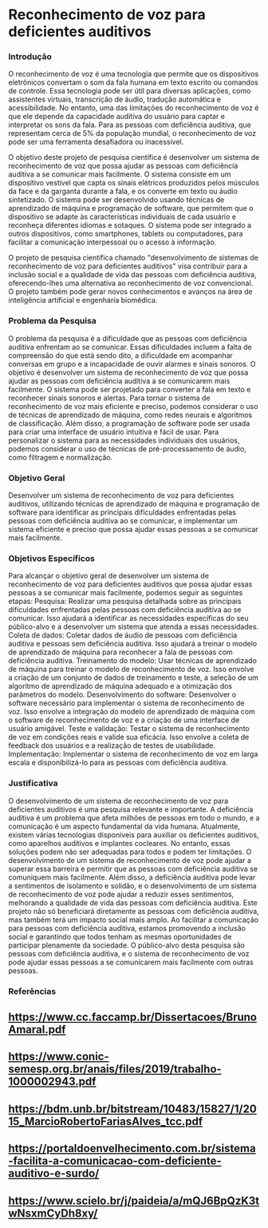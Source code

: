 # Reconhecimento de voz para deficientes auditivos
### Introdução
O reconhecimento de voz é uma tecnologia que permite que os dispositivos eletrônicos convertam o som da fala humana em texto escrito ou comandos de controle. Essa tecnologia pode ser útil para diversas aplicações, como assistentes virtuais, transcrição de áudio, tradução automática e acessibilidade. No entanto, uma das limitações do reconhecimento de voz é que ele depende da capacidade auditiva do usuário para captar e interpretar os sons da fala. Para as pessoas com deficiência auditiva, que representam cerca de 5% da população mundial, o reconhecimento de voz pode ser uma ferramenta desafiadora ou inacessível.

O objetivo deste projeto de pesquisa científica é desenvolver um sistema de reconhecimento de voz que possa ajudar as pessoas com deficiência auditiva a se comunicar mais facilmente. O sistema consiste em um dispositivo vestível que capta os sinais elétricos produzidos pelos músculos da face e da garganta durante a fala, e os converte em texto ou áudio sintetizado. O sistema pode ser desenvolvido usando técnicas de aprendizado de máquina e programação de software, que permitem que o dispositivo se adapte às características individuais de cada usuário e reconheça diferentes idiomas e sotaques. O sistema pode ser integrado a outros dispositivos, como smartphones, tablets ou computadores, para facilitar a comunicação interpessoal ou o acesso à informação.

O projeto de pesquisa científica chamado "desenvolvimento de sistemas de reconhecimento de voz para deficientes auditivos" visa contribuir para a inclusão social e a qualidade de vida das pessoas com deficiência auditiva, oferecendo-lhes uma alternativa ao reconhecimento de voz convencional. O projeto também pode gerar novos conhecimentos e avanços na área de inteligência artificial e engenharia biomédica.

### Problema da Pesquisa
O problema da pesquisa é a dificuldade que as pessoas com deficiência auditiva enfrentam ao se comunicar. Essas dificuldades incluem a falta de compreensão do que está sendo dito, a dificuldade em acompanhar conversas em grupo e a incapacidade de ouvir alarmes e sinais sonoros. O objetivo é desenvolver um sistema de reconhecimento de voz que possa ajudar as pessoas com deficiência auditiva a se comunicarem mais facilmente. O sistema pode ser projetado para converter a fala em texto e reconhecer sinais sonoros e alertas. Para tornar o sistema de reconhecimento de voz mais eficiente e preciso, podemos considerar o uso de técnicas de aprendizado de máquina, como redes neurais e algoritmos de classificação. Além disso, a programação de software pode ser usada para criar uma interface de usuário intuitiva e fácil de usar. Para personalizar o sistema para as necessidades individuais dos usuários, podemos considerar o uso de técnicas de pré-processamento de áudio, como filtragem e normalização.

### Objetivo Geral
Desenvolver um sistema de reconhecimento de voz para deficientes auditivos, utilizando técnicas de aprendizado de máquina e programação de software para identificar as principais dificuldades enfrentadas pelas pessoas com deficiência auditiva ao se comunicar, e implementar um sistema eficiente e preciso que possa ajudar essas pessoas a se comunicar mais facilmente.

### Objetivos Específicos
Para alcançar o objetivo geral de desenvolver um sistema de reconhecimento de voz para deficientes auditivos que possa ajudar essas pessoas a se comunicar mais facilmente, podemos seguir as seguintes etapas:
Pesquisa: Realizar uma pesquisa detalhada sobre as principais dificuldades enfrentadas pelas pessoas com deficiência auditiva ao se comunicar. Isso ajudará a identificar as necessidades específicas do seu público-alvo e a desenvolver um sistema que atenda a essas necessidades.
Coleta de dados: Coletar dados de áudio de pessoas com deficiência auditiva e pessoas sem deficiência auditiva. Isso ajudará a treinar o modelo de aprendizado de máquina para reconhecer a fala de pessoas com deficiência auditiva.
Treinamento do modelo: Usar técnicas de aprendizado de máquina para treinar o modelo de reconhecimento de voz. Isso envolve a criação de um conjunto de dados de treinamento e teste, a seleção de um algoritmo de aprendizado de máquina adequado e a otimização dos parâmetros do modelo.
Desenvolvimento do software: Desenvolver o software necessário para implementar o sistema de reconhecimento de voz. Isso envolve a integração do modelo de aprendizado de máquina com o software de reconhecimento de voz e a criação de uma interface de usuário amigável.
Teste e validação: Testar o sistema de reconhecimento de voz em condições reais e valide sua eficácia. Isso envolve a coleta de feedback dos usuários e a realização de testes de usabilidade.
Implementação: Implementar o sistema de reconhecimento de voz em larga escala e disponibilizá-lo para as pessoas com deficiência auditiva.

### Justificativa
O desenvolvimento de um sistema de reconhecimento de voz para deficientes auditivos é uma pesquisa relevante e importante. A deficiência auditiva é um problema que afeta milhões de pessoas em todo o mundo, e a comunicação é um aspecto fundamental da vida humana. Atualmente, existem várias tecnologias disponíveis para auxiliar os deficientes auditivos, como aparelhos auditivos e implantes cocleares. No entanto, essas soluções podem não ser adequadas para todos e podem ter limitações. O desenvolvimento de um sistema de reconhecimento de voz pode ajudar a superar essa barreira e permitir que as pessoas com deficiência auditiva se comuniquem mais facilmente. Além disso, a deficiência auditiva pode levar a sentimentos de isolamento e solidão, e o desenvolvimento de um sistema de reconhecimento de voz pode ajudar a reduzir esses sentimentos, melhorando a qualidade de vida das pessoas com deficiência auditiva. Este projeto não só beneficiará diretamente as pessoas com deficiência auditiva, mas também terá um impacto social mais amplo. Ao facilitar a comunicação para pessoas com deficiência auditiva, estamos promovendo a inclusão social e garantindo que todos tenham as mesmas oportunidades de participar plenamente da sociedade. O público-alvo desta pesquisa são pessoas com deficiência auditiva, e o sistema de reconhecimento de voz pode ajudar essas pessoas a se comunicarem mais facilmente com outras pessoas.

### Referências
## https://www.cc.faccamp.br/Dissertacoes/BrunoAmaral.pdf
## https://www.conic-semesp.org.br/anais/files/2019/trabalho-1000002943.pdf
## https://bdm.unb.br/bitstream/10483/15827/1/2015_MarcioRobertoFariasAlves_tcc.pdf
## https://portaldoenvelhecimento.com.br/sistema-facilita-a-comunicacao-com-deficiente-auditivo-e-surdo/
## https://www.scielo.br/j/paideia/a/mQJ6BpQzK3twNsxmCyDh8xy/

<!--
**crazy10s2/crazy10s2** is a ✨ _special_ ✨ repository because its `README.md` (this file) appears on your GitHub profile.

Here are some ideas to get you started:

- 🔭 I’m currently working on ...
- 🌱 I’m currently learning ...
- 👯 I’m looking to collaborate on ...
- 🤔 I’m looking for help with ...
- 💬 Ask me about ...
- 📫 How to reach me: ...
- 😄 Pronouns: ...
- ⚡ Fun fact: ...
-->
